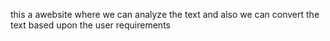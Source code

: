 this a awebsite where we can analyze the text and also we can convert the text based upon the user requirements
